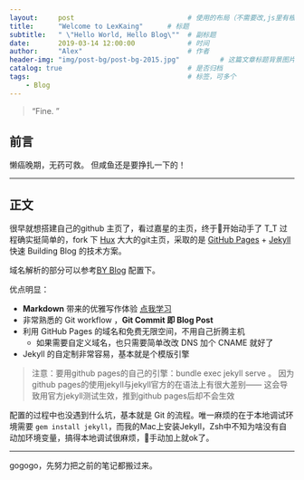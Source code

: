 ```yaml
---
layout:     post                            # 使用的布局（不需要改,js里有根据布局做判断）
title:      "Welcome to LexKaing"      # 标题
subtitle:   " \"Hello World, Hello Blog\""  # 副标题
date:       2019-03-14 12:00:00             # 时间
author:     "Alex"                          # 作者
header-img: "img/post-bg/post-bg-2015.jpg"          # 这篇文章标题背景图片
catalog: true                               # 是否归档
tags:                                       # 标签，可多个
    - Blog
---
```


> “Fine. ”

## 前言

懒癌晚期，无药可救。
但咸鱼还是要挣扎一下的！

---

## 正文

很早就想搭建自己的github 主页了，看过嘉星的主页，终于开始动手了 T_T
过程确实挺简单的，fork 下 [Hux](https://github.com/Huxpro/huxpro.github.io) 大大的git主页，采取的是 [GitHub Pages](https://pages.github.com/) + [Jekyll](http://jekyllrb.com/) 快速 Building Blog 的技术方案。

域名解析的部分可以参考[BY Blog](https://www.jianshu.com/p/e68fba58f75c) 配置下。

优点明显：

* **Markdown** 带来的优雅写作体验 [点我学习](https://sspai.com/post/25137)
* 非常熟悉的 Git workflow ，**Git Commit 即 Blog Post**
* 利用 GitHub Pages 的域名和免费无限空间，不用自己折腾主机
  * 如果需要自定义域名，也只需要简单改改 DNS 加个 CNAME 就好了
* Jekyll 的自定制非常容易，基本就是个模版引擎

>注意：要用github pages的自己的引擎：bundle exec jekyll serve 。 因为github pages的使用jekyll与jekyll官方的在语法上有很大差别—— 这会导致用官方jekyll测试生效，推到github pages后却不会生效

配置的过程中也没遇到什么坑，基本就是 Git 的流程。唯一麻烦的在于本地调试环境需要 `gem install jekyll`，而我的Mac上安装Jekyll，Zsh中不知为啥没有自动加环境变量，搞得本地调试很麻烦，手动加上就ok了。

---

gogogo，先努力把之前的笔记都搬过来。
